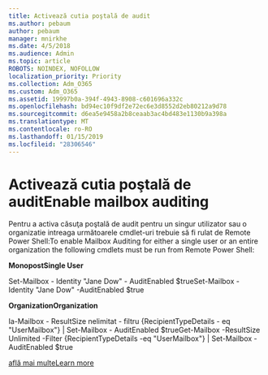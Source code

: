 ```yaml
---
title: Activează cutia poştală de audit
ms.author: pebaum
author: pebaum
manager: mnirkhe
ms.date: 4/5/2018
ms.audience: Admin
ms.topic: article
ROBOTS: NOINDEX, NOFOLLOW
localization_priority: Priority
ms.collection: Adm_O365
ms.custom: Adm_O365
ms.assetid: 19997b0a-394f-4943-8908-c601696a332c
ms.openlocfilehash: bd94ec10f9df2e72ec6e3d8552d2eb80212a9d78
ms.sourcegitcommit: d6ea5e9458a2b8ceaab3ac4bd483e1130b9a398a
ms.translationtype: MT
ms.contentlocale: ro-RO
ms.lasthandoff: 01/15/2019
ms.locfileid: "28306546"
---
```

# <a name="enable-mailbox-auditing"></a><span data-ttu-id="1fe1f-102">Activează cutia poştală de audit</span><span class="sxs-lookup"><span data-stu-id="1fe1f-102">Enable mailbox auditing</span></span>

<span data-ttu-id="1fe1f-103">Pentru a activa căsuţa poştală de audit pentru un singur utilizator sau o organizatie intreaga următoarele cmdlet-uri trebuie să fi rulat de Remote Power Shell:</span><span class="sxs-lookup"><span data-stu-id="1fe1f-103">To enable Mailbox Auditing for either a single user or an entire organization the following cmdlets must be run from Remote Power Shell:</span></span>
  
 <span data-ttu-id="1fe1f-104">**Monopost**</span><span class="sxs-lookup"><span data-stu-id="1fe1f-104">**Single User**</span></span>
  
<span data-ttu-id="1fe1f-105">Set-Mailbox - Identity "Jane Dow" - AuditEnabled $true</span><span class="sxs-lookup"><span data-stu-id="1fe1f-105">Set-Mailbox -Identity "Jane Dow" -AuditEnabled $true</span></span>
  
 <span data-ttu-id="1fe1f-106">**Organization**</span><span class="sxs-lookup"><span data-stu-id="1fe1f-106">**Organization**</span></span>
  
<span data-ttu-id="1fe1f-107">Ia-Mailbox - ResultSize nelimitat - filtru {RecipientTypeDetails - eq "UserMailbox"} | Set-Mailbox - AuditEnabled $true</span><span class="sxs-lookup"><span data-stu-id="1fe1f-107">Get-Mailbox -ResultSize Unlimited -Filter {RecipientTypeDetails -eq "UserMailbox"} | Set-Mailbox -AuditEnabled $true</span></span>
  
[<span data-ttu-id="1fe1f-108">află mai multe</span><span class="sxs-lookup"><span data-stu-id="1fe1f-108">Learn more</span></span>](https://support.office.com/article/aaca8987-5b62-458b-9882-c28476a66918)
  

